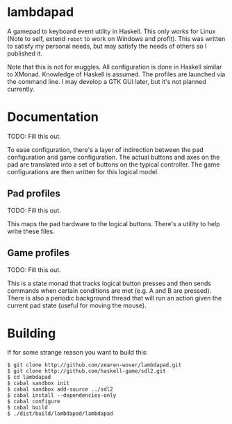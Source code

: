 # lambdapad

A gamepad to keyboard event utility in Haskell.  This only works for Linux
(Note to self, extend `robot` to work on Windows and profit).  This was written
to satisfy my personal needs, but may satisfy the needs of others so I published
it.

Note that this is not for muggles.  All configuration is done in Haskell similar
to XMonad.  Knowledge of Haskell is assumed.  The profiles are launched via the
command line.  I may develop a GTK GUI later, but it's not planned currently.

# Documentation

TODO: Fill this out.

To ease configuration, there's a layer of indirection between the pad
configuration and game configuration.  The actual buttons and axes on the pad
are translated into a set of buttons on the typical controller.  The game
configurations are then written for this logical model.

## Pad profiles

TODO: Fill this out.

This maps the pad hardware to the logical buttons.  There's a utility to help
write these files.

## Game profiles

TODO: Fill this out.

This is a state monad that tracks logical button presses and then sends commands
when certain conditions are met (e.g. A and B are pressed).  There is also a
periodic background thread that will run an action given the current pad state
(useful for moving the mouse).

# Building

If for some strange reason you want to build this:

    $ git clone http://github.com/zearen-wover/lambdapad.git
    $ git clone http://github.com/haskell-game/sdl2.git
    $ cd lambdapad
    $ cabal sandbox init
    $ cabal sandbox add-source ../sdl2
    $ cabal install --dependencies-only
    $ cabal configure
    $ cabal build
    $ ./dist/build/lambdapad/lambdapad
